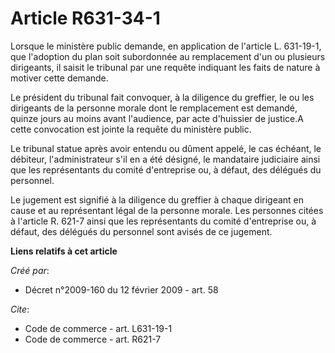 # Article R631-34-1

Lorsque le ministère public demande, en application de l'article L. 631-19-1, que l'adoption du plan soit subordonnée au
remplacement d'un ou plusieurs dirigeants, il saisit le tribunal par une requête indiquant les faits de nature à motiver
cette demande. 

Le président du tribunal fait convoquer, à la diligence du greffier, le ou les dirigeants de la personne morale dont le
remplacement est demandé, quinze jours au moins avant l'audience, par acte d'huissier de justice.A cette convocation est
jointe la requête du ministère public. 

Le tribunal statue après avoir entendu ou dûment appelé, le cas échéant, le débiteur, l'administrateur s'il en a été désigné,
le mandataire judiciaire ainsi que les représentants du comité d'entreprise ou, à défaut, des délégués du personnel. 

Le jugement est signifié à la diligence du greffier à chaque dirigeant en cause et au représentant légal de la personne
morale. Les personnes citées à l'article R. 621-7 ainsi que les représentants du comité d'entreprise ou, à défaut, des
délégués du personnel sont avisés de ce jugement.

**Liens relatifs à cet article**

_Créé par_:

  - Décret n°2009-160 du 12 février 2009 - art. 58

_Cite_:

  - Code de commerce - art. L631-19-1
  - Code de commerce - art. R621-7
